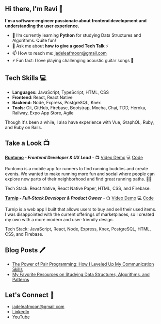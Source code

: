 ## Hi there, I'm Ravi 👋

**I'm a software engineer passionate about frontend development and understanding the user experience.**


- 🔭 I’m currently learning **Python** for studying Data Structures and Algorithms. Quite fun!
- 💬 Ask me about **how to give a good Tech Talk** ⚡
- 📫 How to reach me: jadeleafmoon@gmail.com
- ⚡ Fun fact: I love playing challenging acoustic guitar songs 🎸

## Tech Skills 💻

- **Languages:** JavaScript, TypeScript, HTML, CSS
- **Frontend**: React, React Native
- **Backend:** Node, Express, PostgreSQL, Knex
- **Tools:** Git, GitHub, Firebase, Bootstrap, Mocha, Chai, TDD, Heroku, Railway, Expo App Store, Agile

Though it's been a while, I also have experience with Vue, GraphQL, Ruby, and Ruby on Rails.

## Take a Look 📺

**[Runtomo](https://youtu.be/ijyDfnP7na8) - _Frontend Developer & UX Lead_** - 📺 [Video Demo](https://youtu.be/ijyDfnP7na8) 💻 [Code](https://github.com/CCP4-senior/runtomo-frontend)

Runtomo is a mobile app for runners to find running buddies and create events. We wanted to make running more fun and social where people can explore new parts of their neighborhood and find great running paths. 🏃‍♀️

Tech Stack: React Native, React Native Paper, HTML, CSS, and Firebase.

**[Turnip](https://www.youtube.com/live/jLNM3GcS53U?feature=share&t=975) - _Full-Stack Developer & Product Owner_** - 📺 [Video Demo](https://www.youtube.com/live/jLNM3GcS53U?feature=share&t=975) 💻 [Code](https://github.com/jadeleafmoon/turnip-app)

Turnip is a web app I built that allows users to buy and sell their used items. I was disappointed with the current offerings of marketplaces, so I created my own with a more modern and user-friendly design.

Tech Stack: JavaScript, React, Node, Express, Knex, PostgreSQL, HTML, CSS, and Firebase.

## Blog Posts 🖊️
- [The Power of Pair Programming: How I Leveled Up My Communication Skills](https://github.com/jadeleafmoon/blog/blob/main/pair-programming.md)
- [My Favorite Resources on Studying Data Structures, Algorithms, and Patterns](https://github.com/jadeleafmoon/blog/blob/main/algorithms.md)

## Let's Connect 👋
- jadeleafmoon@gmail.com
- [LinkedIn](https://www.linkedin.com/in/ravikalsi/)
- [YouTube](https://www.youtube.com/watch?v=ijyDfnP7na8) 

